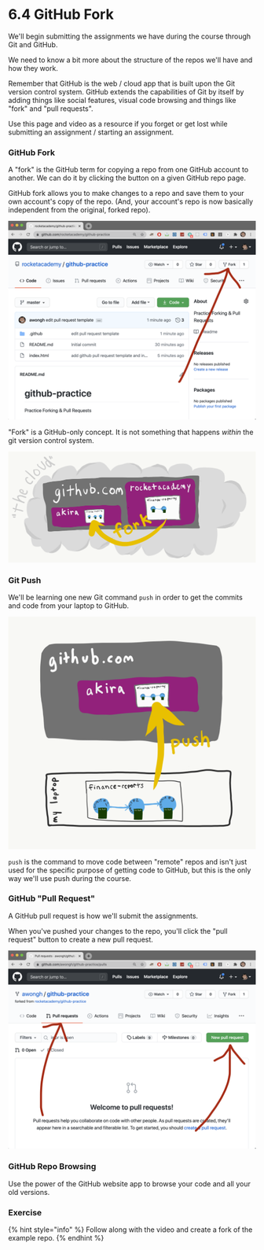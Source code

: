 # 6.4 GitHub Fork

We'll begin submitting the assignments we have during the course through Git and GitHub.

We need to know a bit more about the structure of the repos we'll have and how they work.

Remember that GitHub is the web / cloud app that is built upon the Git version control system. GitHub extends the capabilities of Git by itself by adding things like social features, visual code browsing and things like "fork" and "pull requests".

Use this page and video as a resource if you forget or get lost while submitting an assignment / starting an assignment.

### GitHub Fork

A "fork" is the GitHub term for copying a repo from one GitHub account to another. We can do it by clicking the button on a given GitHub repo page.

GitHub fork allows you to make changes to a repo and save them to your own account's copy of the repo. \(And, your account's repo is now basically independent from the original, forked repo\).

![How to find the fork button on a repo page.](../.gitbook/assets/screen-shot-2020-08-19-at-10.23.10-pm%20%281%29.png)



"Fork" is a GitHub-only concept. It is not something that happens _within_ the git version control system. 

![A &quot;fork&quot; is when you copy a repo from another account to your own inside of GitHub.](../.gitbook/assets/github-fork.png)



### 

### Git Push

We'll be learning one new Git  command `push` in order to get the commits and code from your laptop to GitHub.

![](../.gitbook/assets/github-push.png)



 `push` is the command to move code between "remote" repos and isn't just used for the specific purpose of getting code to GitHub, but this is the only way we'll use push during the course.

### GitHub "Pull Request"

A GitHub pull request is how we'll submit the assignments.

When you've pushed your changes to the repo, you'll click the "pull request" button to create a new pull request.

![How to find the pull request tab and new pull request button in GitHub.](../.gitbook/assets/screen-shot-2020-08-19-at-10.23.25-pm.png)

### GitHub Repo Browsing

Use the power of the GitHub website app to browse your code and all your old versions.

### Exercise

{% hint style="info" %}
Follow along with the video and create a fork of the example repo.
{% endhint %}

